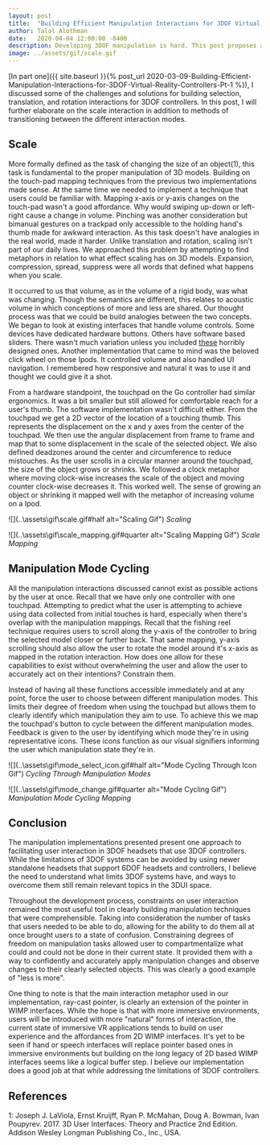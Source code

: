```yaml
---
layout: post
title:  "Building Efficient Manipulation Interactions for 3DOF Virtual Reality Controllers Pt.2"
author: Talal Alothman
date:   2020-04-04 12:00:00 -0400
description: Developing 3DOF manipulation is hard. This post proposes an efficient, user friendly implementation as a solution.
image: ../assets/gif/scale.gif
---
```


[In part one]({{ site.baseurl }}{% post_url 2020-03-09-Building-Efficient-Manipulation-Interactions-for-3DOF-Virtual-Reality-Controllers-Pt-1 %}), I discussed some of the challenges and solutions for building selection, translation, and rotation interactions for 3DOF controllers. In this post, I will further elaborate on the scale interaction in addition to methods of transitioning between the different interaction modes.

## Scale

More formally defined as the task of changing the size of an object(1), this task is fundamental to the proper manipulation of 3D models. Building on the touch-pad mapping techniques from the previous two implementations made sense. At the same time we needed to implement a technique that users could be familiar with. Mapping x-axis or y-axis changes on the touch-pad wasn't a good affordance. Why would swiping up-down or left-right cause a change in volume. Pinching was another consideration but bimanual gestures on a trackpad only accessible to the holding hand's thumb made for awkward interaction. As this task doesn't have analogies in the real world, made it harder. Unlike translation and rotation, scaling isn't part of our daily lives. We approached this problem by attempting to find metaphors in relation to what effect scaling has on 3D models. Expansion, compression, spread, suppress were all words that defined what happens when you scale.

It occurred to us that volume, as in the volume of a rigid body, was what was changing. Though the semantics are different, this relates to acoustic volume in which conceptions of more and less are shared. Our thought process was that we could be build analogies between the two concepts. We began to look at existing interfaces that handle volume controls. Some devices have dedicated hardware buttons. Others have software based sliders. There wasn't much variation unless you included [these](https://uxdesign.cc/the-worst-volume-control-ui-in-the-world-60713dc86950) horribly designed ones. Another implementation that came to mind was the beloved click wheel on those Ipods. It controlled volume and also handled UI navigation. I remembered how responsive and natural it was to use it and thought we could give it a shot.

From a hardware standpoint, the touchpad on the Go controller had similar ergonomics. It was a bit smaller but still allowed for comfortable reach for a user's thumb. The software implementation wasn't difficult either. From the touchpad we get a 2D vector of the location of a touching thumb. This represents the displacement on the x and y axes from the center of the touchpad. We then use the angular displacement from frame to frame and map that to some displacement in the scale of the selected object. We also defined deadzones around the center and circumference to reduce mistouches. As the user scrolls in a circular manner around the touchpad, the size of the object grows or shrinks. We followed a clock metaphor where moving clock-wise increases the scale of the object and moving counter clock-wise decreases it. This worked well. The sense of growing an object or shrinking it mapped well with the metaphor of increasing volume on a Ipod.

![](..\assets\gif\scale.gif#half alt="Scaling Gif")
*Scaling*

![](..\assets\gif\scale_mapping.gif#quarter alt="Scaling Mapping Gif")
*Scale Mapping*

## Manipulation Mode Cycling

All the manipulation interactions discussed cannot exist as possible actions by the user at once. Recall that we have only one controller with one touchpad. Attempting to predict what the user is attempting to achieve using data collected from initial touches is hard, especially when there's overlap with the manipulation mappings. Recall that the fishing reel technique requires users to scroll along the y-axis of the controller to bring the selected model closer or further back. That same mapping, y-axis scrolling should also allow the user to rotate the model around it's x-axis as mapped in the rotation interaction. How does one allow for these capabilities to exist without overwhelming the user and allow the user to accurately act on their intentions? Constrain them.

Instead of having all these functions accessible immediately and at any point, force the user to choose between different manipulation modes. This limits their degree of freedom when using the touchpad but allows them to clearly identify which manipulation they aim to use. To achieve this we map the touchpad's button to cycle between the different manipulation modes. Feedback is given to the user by identifying which mode they're in using representative icons. These icons function as our visual signifiers informing the user which manipulation state they're in.

![](..\assets\gif\mode_select_icon.gif#half alt="Mode Cycling Through Icon Gif")
*Cycling Through Manipulation Modes*

![](..\assets\gif\mode_change.gif#quarter alt="Mode Cycling Gif")
*Manipulation Mode Cycling Mapping*

## Conclusion

The manipulation implementations presented present one approach to facilitating user interaction in 3DOF headsets that use 3DOF controllers. While the limitations of 3DOF systems can be avoided by using newer standalone headsets that support 6DOF headsets and controllers, I believe the need to understand what limits 3DOF systems have, and ways to overcome them still remain relevant topics in the 3DUI space.

Throughout the development process, constraints on user interaction remained the most useful tool in clearly building manipulation techniques that were comprehensible. Taking into consideration the number of tasks that users needed to be able to do, allowing for the ability to do them all at once brought users to a state of confusion. Constraining degrees of freedom on manipulation tasks allowed user to compartmentalize what could and could not be done in their current state. It provided them with a way to confidently and accurately apply manipulation changes and observe changes to their clearly selected objects. This was clearly a good example of "less is more".

One thing to note is that the main interaction metaphor used in our implementation, ray-cast pointer, is clearly an extension of the pointer in WIMP interfaces. While the hope is that with more immersive environments, users will be introduced with more "natural" forms of interaction, the current state of immersive VR applications tends to build on user experience and the affordances from 2D WIMP interfaces. It's yet to be seen if hand or speech interfaces will replace pointer based ones in immersive environments but building on the long legacy of 2D based WIMP interfaces seems like a logical buffer step. I believe our implementation does a good job at that while addressing the limitations of 3DOF controllers.

## References

1: Joseph J. LaViola, Ernst Kruijff, Ryan P. McMahan, Doug A. Bowman, Ivan Poupyrev. 2017. 3D User Interfaces: Theory and Practice 2nd Edition. Addison Wesley Longman Publishing Co., Inc., USA.